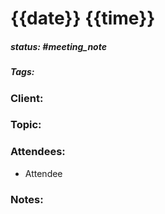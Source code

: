 # {{date}} {{time}}
##### status: #meeting_note
##### Tags:

### Client:
### Topic:
### Attendees:
* Attendee
### Notes:

